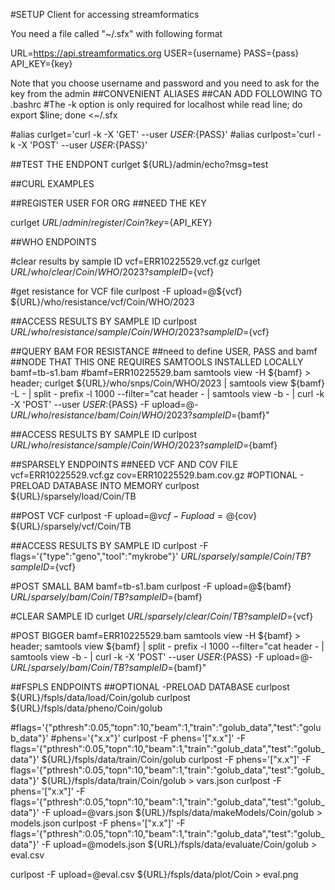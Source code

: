 #SETUP
Client for accessing streamformatics

You need a file called  "~/.sfx" with following format

URL=https://api.streamformatics.org
USER={username}
PASS={pass}
API_KEY={key}


Note that you choose username and password and you need to ask for the key from the admin
##CONVENIENT ALIASES
##CAN ADD FOLLOWING TO .bashrc
#The -k option is only required for localhost
while read line; do export $line; done <~/.sfx

#alias curlget='curl -k -X 'GET' --user ${USER}:${PASS}'
#alias curlpost='curl -k -X 'POST' --user ${USER}:${PASS}'



##TEST THE ENDPONT
curlget ${URL}/admin/echo?msg=test

##CURL EXAMPLES

##REGISTER USER FOR ORG
##NEED THE KEY

curlget ${URL}/admin/register/Coin?key=${API_KEY}

##WHO ENDPOINTS

#clear results by sample ID
vcf=ERR10225529.vcf.gz
curlget ${URL}/who/clear/Coin/WHO/2023?sampleID=${vcf}

#get resistance for VCF file
curlpost -F upload=@${vcf}  ${URL}/who/resistance/vcf/Coin/WHO/2023

##ACCESS RESULTS BY SAMPLE ID
curlpost  ${URL}/who/resistance/sample/Coin/WHO/2023?sampleID=${vcf}


##QUERY BAM FOR RESISTANCE
##need to define USER, PASS and bamf
##NODE THAT THIS ONE REQUIRES SAMTOOLS INSTALLED LOCALLY
bamf=tb-s1.bam
#bamf=ERR10225529.bam
samtools view -H ${bamf} > header; curlget ${URL}/who/snps/Coin/WHO/2023 | samtools view ${bamf} -L - | split - prefix -l 1000 --filter="cat header - | samtools view -b - | curl -k -X 'POST' --user ${USER}:${PASS} -F upload=@- ${URL}/who/resistance/bam/Coin/WHO/2023?sampleID=${bamf}"

##ACCESS RESULTS BY SAMPLE ID
curlpost  ${URL}/who/resistance/sample/Coin/WHO/2023?sampleID=${bamf}



##SPARSELY ENDPOINTS
##NEED VCF AND COV FILE
vcf=ERR10225529.vcf.gz
cov=ERR10225529.bam.cov.gz
#OPTIONAL - PRELOAD DATABASE INTO MEMORY
curlpost  ${URL}/sparsely/load/Coin/TB 

##POST VCF
curlpost -F upload=@${vcf} -F upload=@${cov}  ${URL}/sparsely/vcf/Coin/TB 

##ACCESS RESULTS BY SAMPLE ID
curlpost  -F flags='{"type":"geno","tool":"mykrobe"}'  ${URL}/sparsely/sample/Coin/TB?sampleID=${vcf}

#POST SMALL BAM
bamf=tb-s1.bam
curlpost -F upload=@${bamf} ${URL}/sparsely/bam/Coin/TB?sampleID=${bamf}

#CLEAR SAMPLE ID
curlget ${URL}/sparsely/clear/Coin/TB?sampleID=${vcf}


#POST BIGGER
bamf=ERR10225529.bam
samtools view -H ${bamf} > header;  samtools view ${bamf} | split - prefix -l 1000 --filter="cat header - | samtools view -b - | curl -k -X 'POST' --user ${USER}:${PASS} -F upload=@- ${URL}/sparsely/bam/Coin/TB?sampleID=${bamf}"


##FSPLS ENDPOINTS
##OPTIONAL -PRELOAD DATABASE
curlpost ${URL}/fspls/data/load/Coin/golub
curlpost ${URL}/fspls/data/pheno/Coin/golub

#flags='{"pthresh":0.05,"topn":10,"beam":1,"train":"golub_data","test":"golub_data"}'
#phens='{"x.x"}'
curlpost -F phens='["x.x"]' -F flags='{"pthresh":0.05,"topn":10,"beam":1,"train":"golub_data","test":"golub_data"}' ${URL}/fspls/data/train/Coin/golub
curlpost -F phens='["x.x"]' -F flags='{"pthresh":0.05,"topn":10,"beam":1,"train":"golub_data","test":"golub_data"}' ${URL}/fspls/data/train/Coin/golub > vars.json
curlpost -F phens='["x.x"]' -F flags='{"pthresh":0.05,"topn":10,"beam":1,"train":"golub_data","test":"golub_data"}' -F upload=@vars.json ${URL}/fspls/data/makeModels/Coin/golub > models.json
curlpost -F phens='["x.x"]' -F flags='{"pthresh":0.05,"topn":10,"beam":1,"train":"golub_data","test":"golub_data"}' -F upload=@models.json ${URL}/fspls/data/evaluate/Coin/golub > eval.csv

curlpost  -F upload=@eval.csv ${URL}/fspls/data/plot/Coin > eval.png


